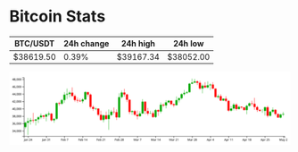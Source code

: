 # Bitcoin Stats

BTC/USDT|24h change|24h high|24h low|
|---|---|---|---|
|$38619.50|0.39%|$39167.34|$38052.00|

<img src="./chart.svg">
